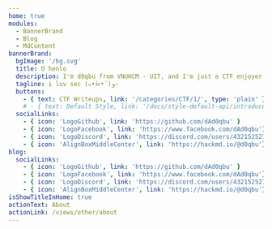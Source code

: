 ```yaml
---
home: true
modules:
  - BannerBrand
  - Blog
  - MdContent
bannerBrand:
  bgImage: '/bg.svg'
  title: O henlo
  description: I'm d0qbu from VNUHCM - UIT, and I'm just a CTF enjoyer
  tagline: i luv sec (๑•̀ㅂ•́)و✧
  buttons:
    - { text: CTF Writeups, link: '/categories/CTF/1/', type: 'plain' }
    # - { text: Default Style, link: '/docs/style-default-api/introduce', type: 'plain' }
  socialLinks:
    - { icon: 'LogoGithub', link: 'https://github.com/dAd0qbu' }
    - { icon: 'LogoFacebook', link: 'https://www.facebook.com/dAd0qbu'}
    - { icon: 'LogoDiscord', link: 'https://discord.com/users/432152527530754048'}
    - { icon: 'AlignBoxMiddleCenter', link: 'https://hackmd.io/@d0qbu'}
blog:
  socialLinks:
    - { icon: 'LogoGithub', link: 'https://github.com/dAd0qbu' }
    - { icon: 'LogoFacebook', link: 'https://www.facebook.com/dAd0qbu'}
    - { icon: 'LogoDiscord', link: 'https://discord.com/users/432152527530754048'}
    - { icon: 'AlignBoxMiddleCenter', link: 'https://hackmd.io/@d0qbu'}
isShowTitleInHome: true
actionText: About
actionLink: /views/other/about
---
```



